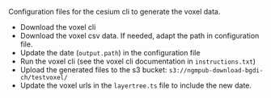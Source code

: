 Configuration files for the cesium cli to generate the voxel data.

- Download the voxel cli
- Download the voxel csv data. If needed, adapt the path in configuration file.
- Update the date (`output.path`) in the configuration file
- Run the voxel cli (see the voxel cli documentation in `instructions.txt`)
- Upload the generated files to the s3 bucket: `s3://ngmpub-download-bgdi-ch/testvoxel/`
- Update the voxel urls in the `layertree.ts` file to include the new date.
